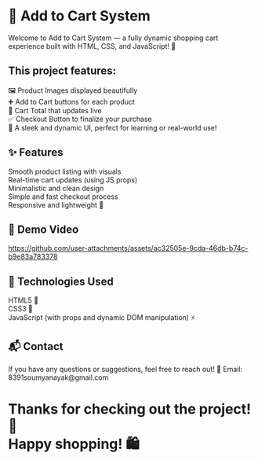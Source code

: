 <h1>🛒 Add to Cart System</h1>
Welcome to Add to Cart System — a fully dynamic shopping cart experience built with HTML, CSS, and JavaScript! 🚀

<h2>This project features:</h2>

🖼️ Product Images displayed beautifully<br>
➕ Add to Cart buttons for each product<br>
🧮 Cart Total that updates live<br>
✅ Checkout Button to finalize your purchase<br>
🎯 A sleek and dynamic UI, perfect for learning or real-world use!

<h2>✨ Features</h2>
Smooth product listing with visuals<br>
Real-time cart updates (using JS props)<br>
Minimalistic and clean design<br>
Simple and fast checkout process<br>
Responsive and lightweight 💨

<h2>🎥 Demo Video</h2>



https://github.com/user-attachments/assets/ac32505e-9cda-46db-b74c-b9e83a783378




<h2>📂 Technologies Used</h2>
HTML5 📄<br>
CSS3 🎨<br>
JavaScript (with props and dynamic DOM manipulation) ⚡

<h2>📬 Contact</h2>
If you have any questions or suggestions, feel free to reach out!
📧 Email: 8391soumyanayak@gmail.com


<h1>Thanks for checking out the project! 🙌<br>
Happy shopping! 🛍️</h1>
